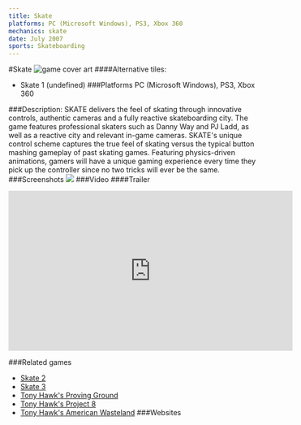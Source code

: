 ```yaml
---
title: Skate
platforms: PC (Microsoft Windows), PS3, Xbox 360
mechanics: skate
date: July 2007
sports: Skateboarding
---
```

#Skate
![game cover art](//images.igdb.com/igdb/image/upload/t_cover_big/t1xdmprs3jpiu7plohch.jpg "Logo Title Text 1")
####Alternative tiles:
* Skate 1 (undefined)
###Platforms
PC (Microsoft Windows), PS3, Xbox 360

###Description:
SKATE delivers the feel of skating through innovative controls, authentic cameras and a fully reactive skateboarding city. The game features professional skaters such as Danny Way and PJ Ladd, as well as a reactive city and relevant in-game cameras. SKATE's unique control scheme captures the true feel of skating versus the typical button mashing gameplay of past skating games. Featuring physics-driven animations, gamers will have a unique gaming experience every time they pick up the controller since no two tricks will ever be the same.
###Screenshots
<a target="_blank" href="//images.igdb.com/igdb/image/upload/t_cover_big/j65kcv62l7piacao71yw.jpg"><img src="//images.igdb.com/igdb/image/upload/t_thumb/j65kcv62l7piacao71yw.jpg"/></a>
###Video
####Trailer

<iframe width="560" height="315" src="https://www.youtube.com/embed/-53C6963x1M" frameborder="0" allowfullscreen></iframe>

###Related games
* [Skate 2](/games/skate-2-2586/)
* [Skate 3](/games/skate-3-2587/)
* [Tony Hawk's Proving Ground](/games/tony-hawk-s-proving-ground-2700/)
* [Tony Hawk's Project 8](/games/tony-hawk-s-project-8-6204/)
* [Tony Hawk's American Wasteland](/games/tony-hawk-s-american-wasteland-7219/)
###Websites

